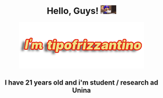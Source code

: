 <h1 align='center'>
  Hello, Guys! <img src="https://github.com/antoniolanuto2001/antoniolanuto2001/blob/main/gifintro.gif" width="50px">
</h1>

<p align='center'>
    <img src="https://github.com/antoniolanuto2001/antoniolanuto2001/blob/main/presentazione.png" alt="tipofrizzantino">
  </a>
</p>
<h2 align='center'>
  I have 21 years old and i'm student / research ad Unina 
</h2></br>
